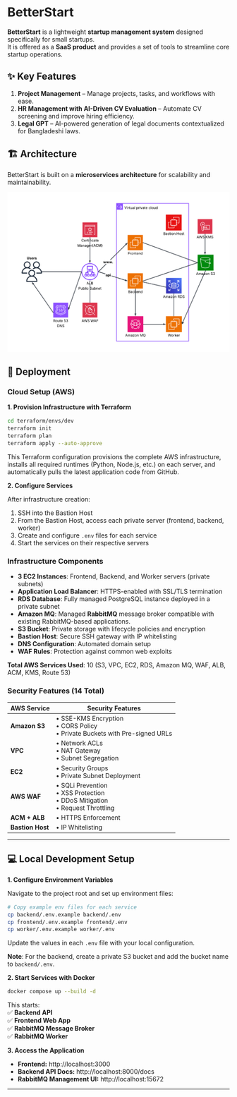 # BetterStart

**BetterStart** is a lightweight **startup management system** designed specifically for small startups.  
It is offered as a **SaaS product** and provides a set of tools to streamline core startup operations.


## ✨ Key Features

1. **Project Management** – Manage projects, tasks, and workflows with ease.  
2. **HR Management with AI-Driven CV Evaluation** – Automate CV screening and improve hiring efficiency.  
3. **Legal GPT** – AI-powered generation of legal documents contextualized for Bangladeshi laws.

## 🏗 Architecture

BetterStart is built on a **microservices architecture** for scalability and maintainability.

![AWS Architecture](./docs/images/aws_architecture_diagram.png)

## 🚀 Deployment

### Cloud Setup (AWS)

**1. Provision Infrastructure with Terraform**
```bash
cd terraform/envs/dev
terraform init
terraform plan
terraform apply --auto-approve
```

This Terraform configuration provisions the complete AWS infrastructure, installs all required runtimes (Python, Node.js, etc.) on each server, and automatically pulls the latest application code from GitHub.

**2. Configure Services**

After infrastructure creation:
1. SSH into the Bastion Host
2. From the Bastion Host, access each private server (frontend, backend, worker)
3. Create and configure `.env` files for each service
4. Start the services on their respective servers

### Infrastructure Components

- **3 EC2 Instances**: Frontend, Backend, and Worker servers (private subnets)
- **Application Load Balancer**: HTTPS-enabled with SSL/TLS termination
- **RDS Database**: Fully managed PostgreSQL instance deployed in a private subnet
- **Amazon MQ**: Managed **RabbitMQ** message broker compatible with existing RabbitMQ-based applications.
- **S3 Bucket**: Private storage with lifecycle policies and encryption
- **Bastion Host**: Secure SSH gateway with IP whitelisting
- **DNS Configuration**: Automated domain setup
- **WAF Rules**: Protection against common web exploits

**Total AWS Services Used**: 10 (S3, VPC, EC2, RDS, Amazon MQ, WAF, ALB, ACM, KMS, Route 53)

### Security Features (14 Total)

| AWS Service      |   Security Features |
|------------------|---------------------|
| **Amazon S3**    | • SSE-KMS Encryption<br>• CORS Policy<br>• Private Buckets with Pre-signed URLs   |
| **VPC**          | • Network ACLs<br>• NAT Gateway<br>• Subnet Segregation                           |
| **EC2**          | • Security Groups<br>• Private Subnet Deployment                                  |
| **AWS WAF**      | • SQLi Prevention<br>• XSS Protection<br>• DDoS Mitigation<br>• Request Throttling|
| **ACM + ALB**    | • HTTPS Enforcement  |
| **Bastion Host** | • IP Whitelisting    |


---

## 💻 Local Development Setup

**1. Configure Environment Variables**

Navigate to the project root and set up environment files:
```bash
# Copy example env files for each service
cp backend/.env.example backend/.env
cp frontend/.env.example frontend/.env
cp worker/.env.example worker/.env
```

Update the values in each `.env` file with your local configuration.

**Note**: For the backend, create a private S3 bucket and add the bucket name to `backend/.env`.

**2. Start Services with Docker**
```bash
docker compose up --build -d
```

This starts:  
✅ **Backend API**  
✅ **Frontend Web App**  
✅ **RabbitMQ Message Broker**  
✅ **RabbitMQ Worker**

**3. Access the Application**

- **Frontend:** http://localhost:3000  
- **Backend API Docs:** http://localhost:8000/docs  
- **RabbitMQ Management UI:** http://localhost:15672  

---
